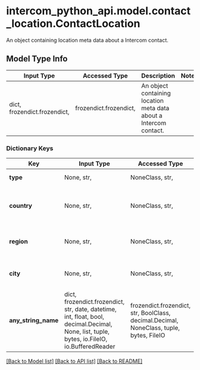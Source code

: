 # intercom_python_api.model.contact_location.ContactLocation

An object containing location meta data about a Intercom contact.

## Model Type Info
Input Type | Accessed Type | Description | Notes
------------ | ------------- | ------------- | -------------
dict, frozendict.frozendict,  | frozendict.frozendict,  | An object containing location meta data about a Intercom contact. | 

### Dictionary Keys
Key | Input Type | Accessed Type | Description | Notes
------------ | ------------- | ------------- | ------------- | -------------
**type** | None, str,  | NoneClass, str,  | Always location | [optional] 
**country** | None, str,  | NoneClass, str,  | The country that the contact is located in | [optional] 
**region** | None, str,  | NoneClass, str,  | The overal region that the contact is located in | [optional] 
**city** | None, str,  | NoneClass, str,  | The city that the contact is located in | [optional] 
**any_string_name** | dict, frozendict.frozendict, str, date, datetime, int, float, bool, decimal.Decimal, None, list, tuple, bytes, io.FileIO, io.BufferedReader | frozendict.frozendict, str, BoolClass, decimal.Decimal, NoneClass, tuple, bytes, FileIO | any string name can be used but the value must be the correct type | [optional]

[[Back to Model list]](../../README.md#documentation-for-models) [[Back to API list]](../../README.md#documentation-for-api-endpoints) [[Back to README]](../../README.md)

